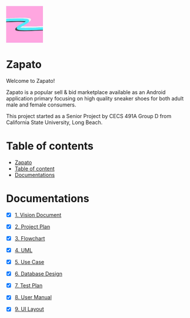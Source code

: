 <img src="https://github.com/ZhipengMei/Zapato/blob/master/UI/2.%20Logo/zapato_logo.jpg" alt="Zapato logo" height="100" >

Zapato
======

Welcome to Zapato!

Zapato is a popular sell & bid marketplace available as an Android application primary focusing on high quality sneaker shoes for both adult male and female consumers. 

This project started as a Senior Project by CECS 491A Group D from California State University, Long Beach.

Table of contents
=================

  * [Zapato](#zapato)
  * [Table of content](#table-of-contents)
  * [Documentations](#documentations)
 

Documentations
==============

- [x] [1. Vision Document](https://github.com/AnimeMei/Zapato/blob/master/Documentations/1.%20Vision%20Document%20-%20Zapato.pdf)
- [x] [2. Project Plan](https://github.com/AnimeMei/Zapato/blob/master/Documentations/2.%20Project%20Plan%20-%20Zapato.pdf)
- [x] [3. Flowchart](https://github.com/AnimeMei/Zapato/blob/master/Documentations/3.%20Flowchart%20-%20Zapato.pdf)
- [x] [4. UML](https://github.com/AnimeMei/Zapato/blob/master/Documentations/4.%20UML%20-%20Zapato.pdf)
- [x] [5. Use Case](https://github.com/AnimeMei/Zapato/blob/master/Documentations/5.%20Use%20Case%20-%20Zapato.pdf)
- [x] [6. Database Design](https://github.com/AnimeMei/Zapato/blob/master/Documentations/6.%20Database%20Design%20-%20Zapato.pdf)
- [x] [7. Test Plan](https://github.com/AnimeMei/Zapato/blob/master/Documentations/7.%20Test%20Plan%20-%20Zapato.pdf)
- [x] [8. User Manual ](https://github.com/AnimeMei/Zapato/blob/master/Documentations/8.%20User%20Manual%20-%20Zapato.pdf)
- [x] [9. UI Layout](https://github.com/AnimeMei/Zapato/blob/master/Documentations/9.%20UI%20Layout%20-%20Zapato.pdf)



<!---
Prototype
==========
  * [Prototype](#prototype)

![](https://github.com/ZhipengMei/Zapato/blob/master/UI/artboards/2.1%20Login.png) 
![](https://github.com/ZhipengMei/Zapato/blob/master/UI/artboards/2.2%20Register.png)
![](https://github.com/ZhipengMei/Zapato/blob/master/UI/artboards/3.1%20Home%20-%20Trending.png)
![](https://github.com/ZhipengMei/Zapato/blob/master/UI/artboards/4.1%20Product%20Detail%20-%20Buy%20Now.png)
![](https://github.com/ZhipengMei/Zapato/blob/master/UI/artboards/4.2%20Product%20Detail%20-%20Image%20Scroll.png)
![](https://github.com/ZhipengMei/Zapato/blob/master/UI/artboards/4.3%20Product%20Detail%20-%20Purchase.png)
![](https://github.com/ZhipengMei/Zapato/blob/master/UI/artboards/5.1%20User%20Profile%20-%20Current%20Listings.png)
![](https://github.com/ZhipengMei/Zapato/blob/master/UI/artboards/5.2%20User%20Profile%20-%20Past%20Listings.png)
![](https://github.com/ZhipengMei/Zapato/blob/master/UI/artboards/5.3%20User%20Profiles%20-%20Feedback.png)
![](https://github.com/ZhipengMei/Zapato/blob/master/UI/artboards/6.1%20Create%20Listing.png)
![](https://github.com/ZhipengMei/Zapato/blob/master/UI/artboards/6.2%20Create%20Listing%20-%20Information.png)
![](https://github.com/ZhipengMei/Zapato/blob/master/UI/artboards/6.3%20Create%20Listing%20-%20Pricing.png)
![](https://github.com/ZhipengMei/Zapato/blob/master/UI/artboards/6.4%20Create%20Listing%20-%20Review.png)
![](https://github.com/ZhipengMei/Zapato/blob/master/UI/artboards/X%20User%20Profile%20-%20Favorites%20%5Bmove%20to%20main%20page%5D.png)

-->






























<!---
## User Stories

The following **required** functionality is complete:
- [x] Card class
- [x] Gameplay interface
- [x] Match making system
- [x] Roll Dice
- [x] Draw Illuminnati Card
- [x] Actions Menu
- [x] virtually sharing same deck of cards
- [x] data persistence


The following **optional** features are implemented:
- [x] User can create account
- [x] In game chat feature
- [x] Launch screen
- [x] Log out user account


The following **additional** features are implemented:
- [x] In game music
- [x] Customize personal profile
- [x] Loading aniamtion

## Video Walkthrough 

Here's a walkthrough of implemented user stories:

 <img src='https://github.com/ZhipengMei/Zapato/blob/master/Logo/zapato_gif.gif' title='Video Walkthrough' width='' alt='Video Walkthrough' />

GIF created with [LiceCap](http://www.cockos.com/licecap/). 

## Notes

Describe any challenges encountered while building the app.
- Poor team communication. 
- Lack of knowledge to install Firebase Server Java SDk
- Unfamiliar with graphics and animation creation in Java

## Rulebook
[Illuminati game rule](http://www.sjgames.com/illuminati/img/illuminati_rules.pdf)

## Team Contribution Effort Chart

|  Document |  Zhipeng Mei | Patrapee Pongtana   | Darrian Bezayiff  |   |
|---|---|---|---|---|
|  Vision Doc   |  33% | 33% | 33% |   |
|  Project Plan |  33% | 33% | 33% |   |
|  FlowChart    | 100% | x   | x   |   |
|  UML          | x    |100% | x   |   |
|  Use Case     | x    |100% | x   |   |
|  Test Case    | x    |100% | x   |   |
|  User Manual  | 100% | x   | x   |   |
|  Coding Part  | 90%  |10%  | x   |   |

[//]: <> (|  Coding Part  | 90%  |10%  | x   |   |)

## Tools

- Eclipse Neon.3 (4.6.3)
- Scene Builder - Gluon 8.2.0
- Firebase 


## License

    Copyright [2017] [Team Deluxe]

    Licensed under the Apache License, Version 2.0 (the "License");
    you may not use this file except in compliance with the License.
    You may obtain a copy of the License at

        http://www.apache.org/licenses/LICENSE-2.0

    Unless required by applicable law or agreed to in writing, software
    distributed under the License is distributed on an "AS IS" BASIS,
    WITHOUT WARRANTIES OR CONDITIONS OF ANY KIND, either express or implied.
    See the License for the specific language governing permissions and
    limitations under the License.
    -->
